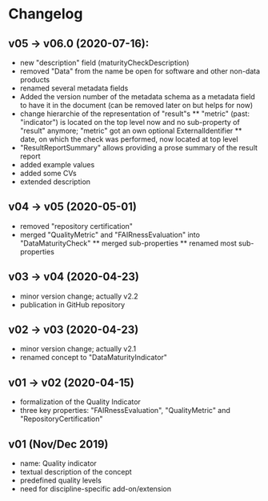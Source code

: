 # Changelog

## v05 -> v06.0 (2020-07-16):

* new "description" field (maturityCheckDescription)
* removed "Data" from the name be open for software and other non-data products
* renamed several metadata fields
* Added the version number of the metadata schema as a metadata field to have it in the document (can be removed later on but helps for now)
* change hierarchie of the representation of "result"s
** "metric" (past: "indicator") is located on the top level now and no sub-property of "result" anymore; "metric" got an own optional ExternalIdentifier
** date, on which the check was performed, now located at top level
* "ResultReportSummary" allows providing a prose summary of the result report
* added example values
* added some CVs
* extended description


## v04 -> v05 (2020-05-01)

* removed "repository certification"
* merged "QualityMetric" and "FAIRnessEvaluation" into "DataMaturityCheck"
** merged sub-properties
** renamed most sub-properties


## v03 -> v04 (2020-04-23)

* minor version change; actually v2.2
* publication in GitHub repository


## v02 -> v03 (2020-04-23)

* minor version change; actually v2.1
* renamed concept to "DataMaturityIndicator"


## v01 -> v02 (2020-04-15)

* formalization of the Quality Indicator
* three key properties: "FAIRnessEvaluation", "QualityMetric" and "RepositoryCertification"


## v01 (Nov/Dec 2019)

* name: Quality indicator
* textual description of the concept
* predefined quality levels
* need for discipline-specific add-on/extension